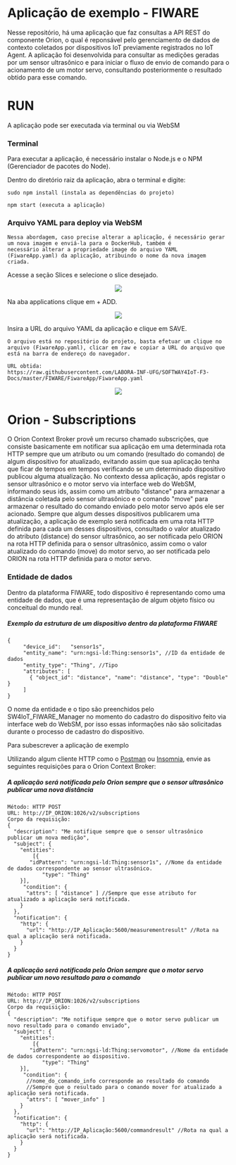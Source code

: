 # Aplicação de exemplo - FIWARE
Nesse repositório, há uma aplicação que faz consultas a API REST do componente Orion, o qual é reponsável pelo gerenciamento de dados de contexto coletados por dispositivos IoT previamente registrados no IoT Agent. A aplicação foi desenvolvida para consultar as medições geradas por um sensor ultrasônico e para iniciar o fluxo de envio de comando para o acionamento de um motor servo, consultando posteriormente o resultado obtido para esse comando.
# RUN
A aplicação pode ser executada via terminal ou via WebSM

### Terminal
Para executar a aplicação, é necessário instalar o Node.js e o NPM (Gerenciador de pacotes do Node). 

Dentro do diretório raiz da aplicação, abra o terminal e digite: 
```
sudo npm install (instala as dependências do projeto)
```
```
npm start (executa a aplicação)
```
### Arquivo YAML para deploy via WebSM
```
Nessa abordagem, caso precise alterar a aplicação, é necessário gerar um nova imagem e enviá-la para o DockerHub, também é
necessário alterar a propriedade image do arquivo YAML (FiwareApp.yaml) da aplicação, atribuindo o nome da nova imagem criada.
```
Acesse a seção Slices e selecione o slice desejado.

<p align="center">
  <img src="./Images/yaml1.png">
</p>

Na aba applications clique em + ADD.

<p align="center">
  <img src="./Images/yaml2.png">
</p>

Insira a URL do arquivo YAML da aplicação e clique em SAVE.
```
O arquivo está no repositório do projeto, basta efetuar um clique no arquivo (FiwareApp.yaml), clicar em raw e copiar a URL do arquivo que está na barra de endereço do navegador.

URL obtida:
https://raw.githubusercontent.com/LABORA-INF-UFG/SOFTWAY4IoT-F3-Docs/master/FIWARE/FiwareApp/FiwareApp.yaml
```
<p align="center">
  <img src="./Images/yaml3.png">
</p>

# Orion - Subscriptions
O Orion Context Broker provê um recurso chamado subscrições, que consiste basicamente em notificar sua aplicação em uma determinada rota HTTP sempre que um atributo ou um comando (resultado do comando) de algum dispositivo for atualizado, evitando assim que sua aplicação tenha que ficar de tempos em tempos verificando se um determinado dispositivo publicou alguma atualização. No contexto dessa aplicação, após registar o sensor ultrasônico e o motor servo via interface web do WebSM, informando seus ids, assim como um atributo "distance" para armazenar a distância coletada pelo sensor ultrasônico e o comando "move" para armazenar o resultado do comando enviado pelo motor servo após ele ser acionado. Sempre que algum desses dispositivos publicarem uma atualização, a aplicação de exemplo será notificada em uma rota HTTP definida para cada um desses dispositivos, consultado o valor atualizado do atributo (distance) do sensor ultrasônico, ao ser notificada pelo ORION na rota HTTP definida para o sensor ultrasônico, assim como o valor atualizado do comando (move) do motor servo, ao ser notificada pelo ORION na rota HTTP definida para o motor servo.

### Entidade de dados
Dentro da plataforma FIWARE, todo dispositivo é representando como uma entidade de dados, que é uma representação de algum objeto físico ou conceitual do mundo real.

##### Exemplo da estrutura de um dispositivo dentro da plataforma FIWARE

```
{
     "device_id":   "sensor1s",
     "entity_name": "urn:ngsi-ld:Thing:sensor1s", //ID da entidade de dados
     "entity_type": "Thing", //Tipo
     "attributes": [
       { "object_id": "distance", "name": "distance", "type": "Double" }
     ]
}

```
O nome da entidade e o tipo são preenchidos pelo SW4IoT_FIWARE_Manager no momento do cadastro do dispositivo feito via interface web do WebSM, por isso essas informações não são solicitadas durante o processo de cadastro do dispositivo.

Para subescrever a aplicação de exemplo

Utilizando algum cliente HTTP como o [Postman](https://www.getpostman.com/) ou [Insomnia](https://insomnia.rest/download/), envie as seguintes requisições para o Orion Context Broker:

##### A aplicação será notificada pelo Orion sempre que o sensor ultrasônico publicar uma nova distância
```
Método: HTTP POST
URL: http://IP_ORION:1026/v2/subscriptions
Corpo da requisição:
{
  "description": "Me notifique sempre que o sensor ultrasônico publicar um nova medição",
  "subject": {
    "entities":
     	[{
	   "idPattern": "urn:ngsi-ld:Thing:sensor1s", //Nome da entidade de dados correspondente ao sensor ultrasônico.
           "type": "Thing"
	}],
     "condition": {
      "attrs": [ "distance" ] //Sempre que esse atributo for atualizado a aplicação será notificada.
    }
  },
  "notification": {
    "http": {
      "url": "http://IP_Aplicação:5600/measurementresult" //Rota na qual a aplicação será notificada.
    }
  }
}
```
##### A aplicação será notificada pelo Orion sempre que o motor servo publicar um novo resultado para o comando
```
Método: HTTP POST
URL: http://IP_ORION:1026/v2/subscriptions
Corpo da requisição:
{
  "description": "Me notifique sempre que o motor servo publicar um novo resultado para o comando enviado",
  "subject": {
    "entities":
     	[{
	   "idPattern": "urn:ngsi-ld:Thing:servomotor", //Nome da entidade de dados correspondente ao dispositivo.
           "type": "Thing"
	}],
     "condition": {
      //nome_do_comando_info corresponde ao resultado do comando
      //Sempre que o resultado para o comando mover for atualizado a aplicação será notificada.
      "attrs": [ "mover_info" ]  
    }
  },
  "notification": {
    "http": {
      "url": "http://IP_Aplicação:5600/commandresult" //Rota na qual a aplicação será notificada.
    }
  }
}
```



